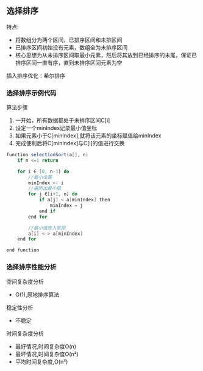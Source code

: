 <!-- ---
title: 选择排序
tags: 
- 选择排序
categories: 
- 算法
--- -->

## 选择排序

特点:
- 将数组分为两个区间，已排序区间和未排区间
- 已排序区间初始没有元素，数组全为未排序区间
- 核心思想为从未排序区间取最小元素，然后将其放到已经排序的末尾，保证已排序区间一直有序，直到未排序区间元素为空

插入排序优化：希尔排序

### 选择排序示例代码

算法步骤
1. 一开始，所有数据都处于未排序区间C[i]
2. 设定一个minIndex记录最小值坐标
3. 如果元素小于C[minIndex],就将该元素的坐标赋值给minIndex
4. 完成便利后将C[minIndex]与C[i]的值进行交换

```java
function selectionSort(a[], n)
    if n <=1 return

    for i ∈ [0, n-1) do
        //最小位置
        minIndex <- i
        //遍历出最小值
        for j ∈[i+1, n) do
            if a[j] < a[minIndex] then
                minIndex = j
            end if
        end for 

        //最小值放入尾部
        a[i] <-> a[minIndex]
    end for

end function
```

### 选择排序性能分析

空间复杂度分析
- O(1),原地排序算法

稳定性分析
- 不稳定

时间复杂度分析
- 最好情况,时间复杂度O(n)
- 最坏情况,时间复杂度O(n²)
- 平均时间复杂度,O(n²)

